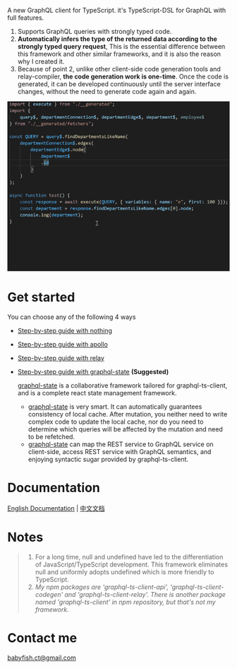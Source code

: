 A new GraphQL client for TypeScript. it's TypeScript-DSL for GraphQL with full features.

1. Supports GraphQL queries with strongly typed code.
2. **Automatically infers the type of the returned data according to the strongly typed query request**, This is the essential difference between this framework and other similar frameworks, and it is also the reason why I created it.
3. Because of point 2, unlike other client-side code generation tools and relay-compiler, **the code generation work is one-time**. Once the code is generated, it can be developed continuously until the server interface changes, without the need to generate code again and again.

![Loading_GIF_Animation](graphql-ts-client.gif)


# Get started

You can choose any of the following 4 ways

- [Step-by-step guide with nothing](get-start-async.md)
- [Step-by-step guide with apollo](get-start-apollo.md)
- [Step-by-step guide with relay](get-start-relay.md)
- [Step-by-step guide with graphql-state](get-start-graphql-state.md) **(Suggested)**

   [graphql-state](https://github.com/babyfish-ct/graphql-state) is a collaborative framework tailored for graphql-ts-client, and is a complete react state management framework.
   
   - [graphql-state](https://github.com/babyfish-ct/graphql-state) is very smart. It can automatically guarantees consistency of local cache. After mutation, you neither need to write complex code to update the local cache, nor do you need to determine which queries will be affected by the mutation and need to be refetched.
   - [graphql-state](https://github.com/babyfish-ct/graphql-state) can map the REST service to GraphQL service on client-side, access REST service with GraphQL semantics, and enjoying syntactic sugar provided by graphql-ts-client.

# Documentation
[English Documentation](doc/README.md) | [中文文档](doc/README_zh_CN.md)

# Notes
> 1. For a long time, null and undefined have led to the differentiation of JavaScript/TypeScript development. This framework eliminates null and uniformly adopts undefined which is more friendly to TypeScript.
> 2. *My npm packages are 'graphql-ts-client-api', 'graphql-ts-client-codegen' and 'graphql-ts-client-relay'. There is another package named 'graphql-ts-client' in npm repository, but that's not my framework.*

# Contact me
babyfish.ct@gmail.com

